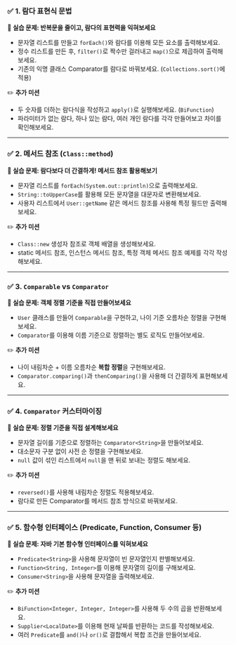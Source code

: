 ### ✅ 1. 람다 표현식 문법

**📝 실습 문제: 반복문을 줄이고, 람다의 표현력을 익혀보세요**

* 문자열 리스트를 만들고 `forEach()`와 람다를 이용해 모든 요소를 출력해보세요.
* 정수 리스트를 만든 후, `filter()`로 짝수만 걸러내고 `map()`으로 제곱하여 출력해보세요.
* 기존의 익명 클래스 Comparator를 람다로 바꿔보세요. (`Collections.sort()`에 적용)

✏️ **추가 미션**

* 두 숫자를 더하는 람다식을 작성하고 `apply()`로 실행해보세요. (`BiFunction`)
* 파라미터가 없는 람다, 하나 있는 람다, 여러 개인 람다를 각각 만들어보고 차이를 확인해보세요.

---

### ✅ 2. 메서드 참조 (`Class::method`)

**📝 실습 문제: 람다보다 더 간결하게! 메서드 참조 활용해보기**

* 문자열 리스트를 `forEach(System.out::println)`으로 출력해보세요.
* `String::toUpperCase`를 활용해 모든 문자열을 대문자로 변환해보세요.
* 사용자 리스트에서 `User::getName` 같은 메서드 참조를 사용해 특정 필드만 출력해보세요.

✏️ **추가 미션**

* `Class::new` 생성자 참조로 객체 배열을 생성해보세요.
* static 메서드 참조, 인스턴스 메서드 참조, 특정 객체 메서드 참조 예제를 각각 작성해보세요.

---

### ✅ 3. `Comparable` vs `Comparator`

**📝 실습 문제: 객체 정렬 기준을 직접 만들어보세요**

* `User` 클래스를 만들어 `Comparable`을 구현하고, 나이 기준 오름차순 정렬을 구현해보세요.
* `Comparator`를 이용해 이름 기준으로 정렬하는 별도 로직도 만들어보세요.

✏️ **추가 미션**

* 나이 내림차순 + 이름 오름차순 **복합 정렬**을 구현해보세요.
* `Comparator.comparing()`과 `thenComparing()`을 사용해 더 간결하게 표현해보세요.

---

### ✅ 4. `Comparator` 커스터마이징

**📝 실습 문제: 정렬 기준을 직접 설계해보세요**

* 문자열 길이를 기준으로 정렬하는 `Comparator<String>`을 만들어보세요.
* 대소문자 구분 없이 사전 순 정렬을 구현해보세요.
* `null` 값이 섞인 리스트에서 `null`을 맨 뒤로 보내는 정렬도 해보세요.

✏️ **추가 미션**

* `reversed()`를 사용해 내림차순 정렬도 적용해보세요.
* 람다로 만든 Comparator를 메서드 참조 방식으로 바꿔보세요.

---

### ✅ 5. 함수형 인터페이스 (Predicate, Function, Consumer 등)

**📝 실습 문제: 자바 기본 함수형 인터페이스를 익혀보세요**

* `Predicate<String>`을 사용해 문자열이 빈 문자열인지 판별해보세요.
* `Function<String, Integer>`를 이용해 문자열의 길이를 구해보세요.
* `Consumer<String>`을 사용해 문자열을 출력해보세요.

✏️ **추가 미션**

* `BiFunction<Integer, Integer, Integer>`를 사용해 두 수의 곱을 반환해보세요.
* `Supplier<LocalDate>`를 이용해 현재 날짜를 반환하는 코드를 작성해보세요.
* 여러 `Predicate`를 `and()`나 `or()`로 결합해서 복합 조건을 만들어보세요.
